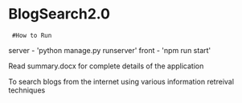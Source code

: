 # BlogSearch2.0
     #How to Run
server - 'python manage.py runserver'
front - 'npm run start'

Read summary.docx for complete details of the application
           
              
To search blogs from the internet using various information retreival techniques


